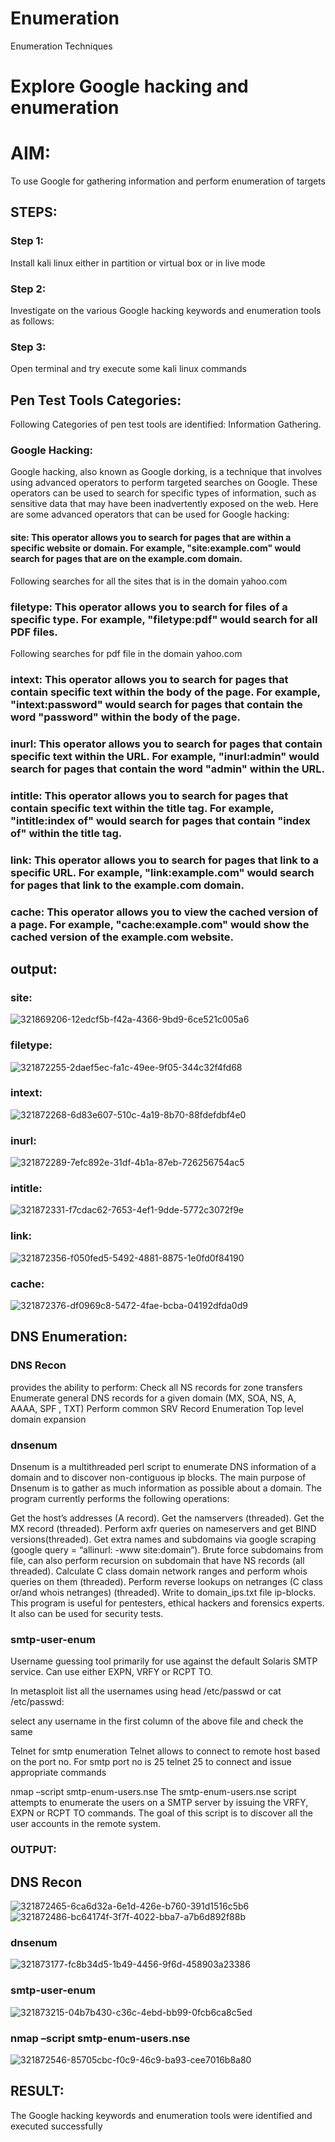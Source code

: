 # Enumeration
Enumeration Techniques

# Explore Google hacking and enumeration 

# AIM:

To use Google for gathering information and perform enumeration of targets

## STEPS:

### Step 1:

Install kali linux either in partition or virtual box or in live mode

### Step 2:

Investigate on the various Google hacking keywords and enumeration tools as follows:


### Step 3:
Open terminal and try execute some kali linux commands

## Pen Test Tools Categories:  

Following Categories of pen test tools are identified:
Information Gathering.

### Google Hacking:

Google hacking, also known as Google dorking, is a technique that involves using advanced operators to perform targeted searches on Google. These operators can be used to search for specific types of information, such as sensitive data that may have been inadvertently exposed on the web. Here are some advanced operators that can be used for Google hacking:

#### site: This operator allows you to search for pages that are within a specific website or domain. For example, "site:example.com" would search for pages that are on the example.com domain.
Following searches for all the sites that is in the domain yahoo.com

### filetype: This operator allows you to search for files of a specific type. For example, "filetype:pdf" would search for all PDF files.
Following searches for pdf file in the domain yahoo.com



### intext: This operator allows you to search for pages that contain specific text within the body of the page. For example, "intext:password" would search for pages that contain the word "password" within the body of the page.


### inurl: This operator allows you to search for pages that contain specific text within the URL. For example, "inurl:admin" would search for pages that contain the word "admin" within the URL.

### intitle: This operator allows you to search for pages that contain specific text within the title tag. For example, "intitle:index of" would search for pages that contain "index of" within the title tag.

### link: This operator allows you to search for pages that link to a specific URL. For example, "link:example.com" would search for pages that link to the example.com domain.

### cache: This operator allows you to view the cached version of a page. For example, "cache:example.com" would show the cached version of the example.com website.
## output:
### site:

![321869206-12edcf5b-f42a-4366-9bd9-6ce521c005a6](https://github.com/vatsan143/Enumeration/assets/147368204/0f52c9ab-d0cb-4cba-a58c-3f1476b68569)

### filetype:

![321872255-2daef5ec-fa1c-49ee-9f05-344c32f4fd68](https://github.com/vatsan143/Enumeration/assets/147368204/45bc5174-6cd3-4b12-ba8c-a889dd5b7e48)

### intext:

![321872268-6d83e607-510c-4a19-8b70-88fdefdbf4e0](https://github.com/vatsan143/Enumeration/assets/147368204/24ce8ed8-3739-4ea4-94c9-240c9ef8345e)

### inurl:

![321872289-7efc892e-31df-4b1a-87eb-726256754ac5](https://github.com/vatsan143/Enumeration/assets/147368204/80782a77-f299-4576-ac16-20100c9a396f)

### intitle:


![321872331-f7cdac62-7653-4ef1-9dde-5772c3072f9e](https://github.com/vatsan143/Enumeration/assets/147368204/9758378b-61a3-4fa6-a16b-25200a704991)

### link:
![321872356-f050fed5-5492-4881-8875-1e0fd0f84190](https://github.com/vatsan143/Enumeration/assets/147368204/866dadca-c088-4d8c-8d3d-7895d17b0309)

### cache:
![321872376-df0969c8-5472-4fae-bcba-04192dfda0d9](https://github.com/vatsan143/Enumeration/assets/147368204/fa309948-7b86-4870-a4c1-370970f8fef8)

## DNS Enumeration:
### DNS Recon
provides the ability to perform: Check all NS records for zone transfers Enumerate general DNS records for a given domain (MX, SOA, NS, A, AAAA, SPF , TXT) Perform common SRV Record Enumeration Top level domain expansion

### dnsenum
Dnsenum is a multithreaded perl script to enumerate DNS information of a domain and to discover non-contiguous ip blocks. The main purpose of Dnsenum is to gather as much information as possible about a domain. The program currently performs the following operations:

Get the host’s addresses (A record). Get the namservers (threaded). Get the MX record (threaded). Perform axfr queries on nameservers and get BIND versions(threaded). Get extra names and subdomains via google scraping (google query = “allinurl: -www site:domain”). Brute force subdomains from file, can also perform recursion on subdomain that have NS records (all threaded). Calculate C class domain network ranges and perform whois queries on them (threaded). Perform reverse lookups on netranges (C class or/and whois netranges) (threaded). Write to domain_ips.txt file ip-blocks. This program is useful for pentesters, ethical hackers and forensics experts. It also can be used for security tests.

### smtp-user-enum
Username guessing tool primarily for use against the default Solaris SMTP service. Can use either EXPN, VRFY or RCPT TO.

In metasploit list all the usernames using head /etc/passwd or cat /etc/passwd:

select any username in the first column of the above file and check the same

Telnet for smtp enumeration
Telnet allows to connect to remote host based on the port no. For smtp port no is 25 telnet 25 to connect and issue appropriate commands

nmap –script smtp-enum-users.nse
The smtp-enum-users.nse script attempts to enumerate the users on a SMTP server by issuing the VRFY, EXPN or RCPT TO commands. The goal of this script is to discover all the user accounts in the remote system.

### OUTPUT:
## DNS Recon
![321872465-6ca6d32a-6e1d-426e-b760-391d1516c5b6](https://github.com/vatsan143/Enumeration/assets/147368204/efd39ea1-8e53-44c7-bd72-394d9ee9011d)
![321872486-bc64174f-3f7f-4022-bba7-a7b6d892f88b](https://github.com/vatsan143/Enumeration/assets/147368204/c16ee69e-ef87-40bd-a166-6986e0ba95f8)


### dnsenum
![321873177-fc8b34d5-1b49-4456-9f6d-458903a23386](https://github.com/vatsan143/Enumeration/assets/147368204/2b42ba21-88b0-468d-ab36-310bebaaff58)

### smtp-user-enum
![321873215-04b7b430-c36c-4ebd-bb99-0fcb6ca8c5ed](https://github.com/vatsan143/Enumeration/assets/147368204/1d0902ec-a4ce-4c39-93e6-3026c589d220)

### nmap –script smtp-enum-users.nse

![321872546-85705cbc-f0c9-46c9-ba93-cee7016b8a80](https://github.com/vatsan143/Enumeration/assets/147368204/13894d99-91e9-49d4-98d0-e8e8608cdb79)


## RESULT:
The Google hacking keywords and enumeration tools were identified and executed successfully

